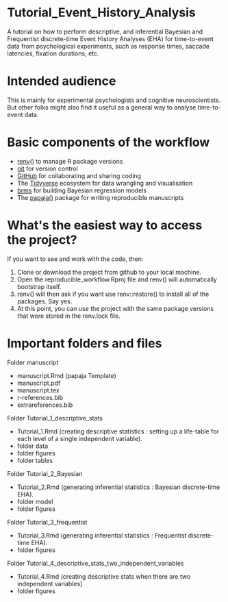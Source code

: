 # Tutorial_Event_History_Analysis

A tutorial on how to perform descriptive, and inferential Bayesian and Frequentist discrete-time Event History Analyses (EHA) for time-to-event data from psychological experiments, such as response times, saccade latencies, fixation durations, etc.

# Intended audience

This is mainly for experimental psychologists and cognitive neuroscientists.
But other folks might also find it useful as a general way to analyse time-to-event data.

# Basic components of the workflow

- [renv()](https://rstudio.github.io/renv/articles/renv.html) to manage R package versions
- [git](https://git-scm.com/book/en/v2/Getting-Started-About-Version-Control) for version control
- [GitHub](https://github.com/) for collaborating and sharing coding
- The [Tidyverse](https://www.tidyverse.org/) ecosystem for data wrangling and visualisation 
- [brms](https://paul-buerkner.github.io/brms/) for building Bayesian regression models
- The [papaja()](https://frederikaust.com/papaja_man/) package for writing reproducible manuscripts

# What's the easiest way to access the project?

If you want to see and work with the code, then:

1. Clone or download the project from github to your local machine.
2. Open the reproducible_workflow.Rproj file and renv() will automatically bootstrap itself.
3. renv() will then ask if you want use renv::restore() to install all of the packages. Say yes.
4. At this point, you can use the project with the same package versions that were stored in the renv.lock file.

# Important folders and files

Folder manuscript 
- manuscript.Rmd (papaja Template)
- manuscript.pdf
- manuscript.tex
- r-references.bib
- extrareferences.bib

Folder Tutorial_1_descriptive_stats
- Tutorial_1.Rmd (creating descriptive statistics : setting up a life-table for each level of a single independent variable).
- folder data
- folder figures
- folder tables

Folder Tutorial_2_Bayesian 
- Tutorial_2.Rmd (generating inferential statistics : Bayesian discrete-time EHA).
- folder model
- folder figures

Folder Tutorial_3_frequentist 
- Tutorial_3.Rmd (generating inferential statistics : Frequentist discrete-time EHA).
- folder figures

Folder Tutorial_4_descriptive_stats_two_independent_variables
- Tutorial_4.Rmd (creating descriptive stats when there are two independent variables)
- folder figures


